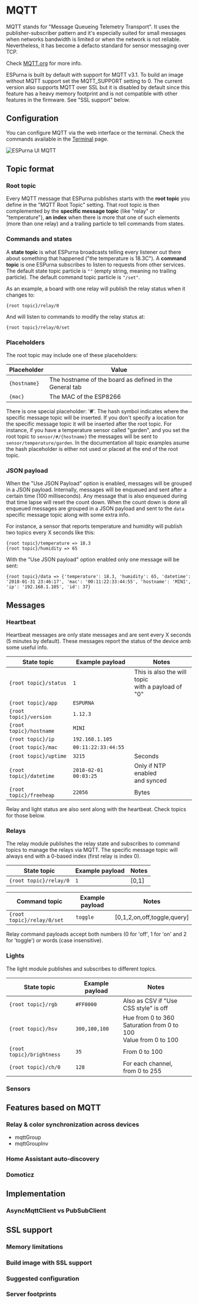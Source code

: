 # MQTT

MQTT stands for "Message Queueing Telemetry Transport". It uses the publisher-subscriber pattern and it's especially suited for small messages when networks bandwidth is limited or when the network is not reliable. Nevertheless, it has become a defacto standard for sensor messaging over TCP.

Check [MQTT.org](http://mqtt.org/) for more info.

ESPurna is built by default with support for MQTT v3.1. To build an image without MQTT support set the MQTT_SUPPORT setting to 0. The current version also supports MQTT over SSL but it is disabled by default since this feature has a heavy memory footprint and is not compatible with other features in the firmware. See "SSL support" below.

## Configuration

You can configure MQTT via the web interface or the terminal. Check the commands available in the [Terminal](Terminal) page.

![ESPurna UI MQTT](images/ui/espurna-ui-mqtt.png)

## Topic format

### Root topic

Every MQTT message that ESPurna publishes starts with the **root topic** you define in the "MQTT Root Topic" setting. That root topic is then complemented by the **specific message topic** (like "relay" or "temperature"), **an index** when there is more that one of such elements (more than one relay) and a trailing particle to tell commands from states.

### Commands and states

A **state topic** is what ESPurna broadcasts telling every listener out there about something that happened ("the temperature is 18.3C"). A **command topic** is one ESPurna subscribes to listen to requests from other services. The default state topic particle is `""` (empty string, meaning no trailing particle). The default command topic particle is `"/set"`.

As an example, a board with one relay will publish the relay status when it changes to:

`{root topic}/relay/0`

And will listen to commands to modify the relay status at:

`{root topic}/relay/0/set`

### Placeholders

The root topic may include one of these placeholders:

| Placeholder | Value | 
|--- | --- |  
| `{hostname}` | The hostname of the board as defined in the General tab | 
| `{mac}` | The MAC of the ESP8266 | 

There is one special placeholder: '**#**'. The hash symbol indicates where the specific message topic will be inserted. If you don't specify a location for the specific message topic it will be inserted after the root topic. For instance, if you have a temperature sensor called "garden", and you set the root topic to `sensor/#/{hostname}` the messages will be sent to `sensor/temperature/garden`. In the documentation all topic examples asume the hash placeholder is either not used or placed at the end of the root topic.

### JSON payload

When the "Use JSON Payload" option is enabled, messages will be grouped in a JSON payload. Internally, messages will be enqueued and sent after a certain time (100 milliseconds). Any message that is also enqueued during that time lapse will reset the count down. When the count down is done all enqueued messages are grouped in a JSON payload and sent to the `data` specific message topic along with some extra info.

For instance, a sensor that reports temperature and humidity will publish two topics every X seconds like this:

```
{root topic}/temperature => 18.3
{root topic}/humidity => 65
```

With the "Use JSON payload" option enabled only one message will be sent:

```
{root topic}/data => {'temperature': 18.3, 'humidity': 65, 'datetime': '2018-01-31 23:46:17', 'mac': '00:11:22:33:44:55', 'hostname': 'MINI', 'ip': '192.168.1.105', 'id': 37}
```

## Messages

### Heartbeat

Heartbeat messages are only state messages and are sent every X seconds (5 minutes by default). These messages report the status of the device amb some useful info.

| State topic | Example payload | Notes |
| --- | --- |  --- |
| `{root topic}/status` | `1` | This is also the will topic<br />with a payload of "0" |
| `{root topic}/app` | `ESPURNA` | |
| `{root topic}/version` | `1.12.3` | |
| `{root topic}/hostname` | `MINI` | |
| `{root topic}/ip` | `192.168.1.105` | |
| `{root topic}/mac` | `00:11:22:33:44:55` | |
| `{root topic}/uptime` | `3215` | Seconds |
| `{root topic}/datetime` | `2018-02-01 00:03:25` | Only if NTP enabled<br />and synced |
| `{root topic}/freeheap` | `22056` | Bytes |

Relay and light status are also sent along with the heartbeat. Check topics for those below.

### Relays

The relay module publishes the relay state and subscribes to command topics to manage the relays via MQTT. The specific message topic will always end with a 0-based index (first relay is index 0).

| State topic | Example payload | Notes |
| --- | --- | --- |
| `{root topic}/relay/0` | `1` | [0,1] |

| Command topic | Example payload | Notes |
| --- | --- |  --- |
| `{root topic}/relay/0/set` | `toggle` | [0,1,2,on,off,toggle,query] |

Relay command payloads accept both numbers (0 for 'off', 1 for 'on' and 2 for 'toggle') or words (case insensitive).

### Lights

The light module publishes and subscribes to different topics.

| State topic | Example payload | Notes |
| --- | --- | --- |
| `{root topic}/rgb` | `#FF0000` | Also as CSV if "Use CSS style" is off |
| `{root topic}/hsv` | `300,100,100` | Hue from 0 to 360<br />Saturation from 0 to 100<br />Value from 0 to 100 |
| `{root topic}/brightness` | `35` | From 0 to 100 |
| `{root topic}/ch/0` | `128` | For each channel,<br />from 0 to 255 |


### Sensors

## Features based on MQTT

### Relay & color synchronization across devices

* mqttGroup
* mqttGroupInv

### Home Assistant auto-discovery
### Domoticz

## Implementation

### AsyncMqttClient vs PubSubClient

## SSL support

### Memory limitations
### Build image with SSL support
### Suggested configuration
### Server footprints

